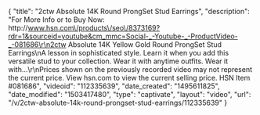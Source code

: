 {
    "title": "2ctw Absolute 14K Round ProngSet Stud Earrings",
    "description": "For More Info or to Buy Now: http:\/\/www.hsn.com\/products\/seo\/8373169?rdr=1&sourceid=youtube&cm_mmc=Social-_-Youtube-_-ProductVideo-_-081686\r\n2ctw Absolute 14K Yellow Gold Round ProngSet Stud Earrings\nA lesson in sophisticated style. Learn it when you add this versatile stud to your collection. Wear it with anytime outfits. Wear it with...\r\nPrices shown on the previously recorded video may not represent the current price.  View hsn.com to view the current selling price. HSN Item #081686",
    "videoid": "112335639",
    "date_created": "1495611825",
    "date_modified": "1503417480",
    "type": "captivate",
    "layout": "video",
    "url": "\/v\/2ctw-absolute-14k-round-prongset-stud-earrings\/112335639"
}